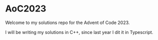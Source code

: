 # AoC2023

Welcome to my solutions repo for the Advent of Code 2023.

I will be writing my solutions in C++, since last year I dit it in Typescript.
